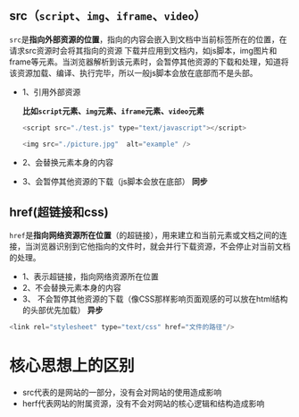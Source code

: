 

## src（`script`、`img`、`iframe`、`video`）

`src`是**指向外部资源的位置**，指向的内容会嵌⼊到⽂档中当前标签所在的位置，在请求src资源时会将其指向的资源 下载并应⽤到⽂档内，如js脚本，img图⽚和frame等元素。当浏览器解析到该元素时，会暂停其他资源的下载和处理，知道将该资源加载、编译、执⾏完毕，所以⼀般js脚本会放在底部⽽不是头部。 

- 1、引用外部资源

  **比如`script`元素、`img`元素、`iframe`元素、`video`元素**

  ```javascript
  <script src="./test.js" type="text/javascript"></script>
  
  <img src="./picture.jpg"  alt="example" />
  ```

- 2、会替换元素本身的内容

- 3、会暂停其他资源的下载（js脚本会放在底部）  **同步**

## href(超链接和css)

`href`是**指向⽹络资源所在位置**（的超链接），⽤来建⽴和当前元素或⽂档之间的连接，当浏览器识别到它他指向的⽂件时，就会并⾏下载资源，不会停⽌对当前⽂档的处理。

- 1、表示超链接，指向网络资源所在位置
- 2、不会替换元素本身的内容
- 3、 不会暂停其他资源的下载（像CSS那样影响页面观感的可以放在html结构的头部优先加载） **异步**

```javascript
<link rel="stylesheet" type="text/css" href="文件的路径"/>
```



# 核心思想上的区别

- src代表的是网站的一部分，没有会对网站的使用造成影响
- herf代表网站的附属资源，没有不会对网站的核心逻辑和结构造成影响